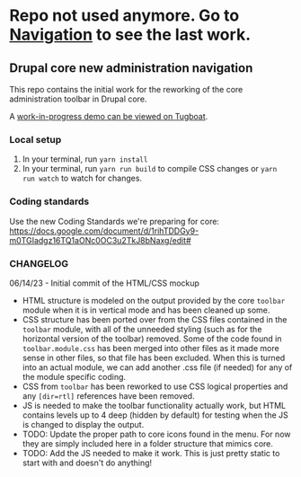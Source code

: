 # Repo not used anymore. Go to [Navigation](https://www.drupal.org/project/navigation) to see the last work.

## Drupal core new administration navigation
This repo contains the initial work for the reworking of the core administration toolbar in Drupal core.

A [work-in-progress demo can be viewed on Tugboat](https://main-okupslwxjsqwu4uj8oubxbukri4akkai.tugboatqa.com).

### Local setup
1. In your terminal, run `yarn install`
2. In your terminal, run `yarn run build` to compile CSS changes or `yarn run watch` to watch for changes.

### Coding standards
Use the new Coding Standards we're preparing for core: https://docs.google.com/document/d/1rihTDDGy9-m0TGIadgz16TQ1aONc0OC3u2TkJ8bNaxg/edit#

### CHANGELOG

06/14/23 - Initial commit of the HTML/CSS mockup
- HTML structure is modeled on the output provided by the core `toolbar` module when it is in vertical mode and has been cleaned up some.
- CSS structure has been ported over from the CSS files contained in the `toolbar` module, with all of the unneeded styling (such as for the horizontal version of the toolbar) removed. Some of the code found in `toolbar.module.css` has been merged into other files as it made more sense in other files, so that file has been excluded. When this is turned into an actual module, we can add another .css file (if needed) for any of the module specific coding.
- CSS from `toolbar` has been reworked to use CSS logical properties and any `[dir=rtl]` references have been removed.
- JS is needed to make the toolbar functionality actually work, but HTML contains levels up to 4 deep (hidden by default) for testing when the JS is changed to display the output.
- TODO: Update the proper path to core icons found in the menu. For now they are simply included here in a folder structure that mimics core.
- TODO: Add the JS needed to make it work. This is just pretty static to start with and doesn't do anything!

